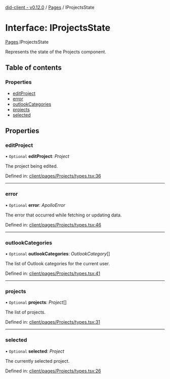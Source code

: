 [did-client - v0.12.0](../README.md) / [Pages](../modules/pages.md) / IProjectsState

# Interface: IProjectsState

[Pages](../modules/pages.md).IProjectsState

Represents the state of the Projects component.

## Table of contents

### Properties

- [editProject](pages.iprojectsstate.md#editproject)
- [error](pages.iprojectsstate.md#error)
- [outlookCategories](pages.iprojectsstate.md#outlookcategories)
- [projects](pages.iprojectsstate.md#projects)
- [selected](pages.iprojectsstate.md#selected)

## Properties

### editProject

• `Optional` **editProject**: *Project*

The project being edited.

Defined in: [client/pages/Projects/types.tsx:36](https://github.com/Puzzlepart/did/blob/dev/client/pages/Projects/types.tsx#L36)

___

### error

• `Optional` **error**: *ApolloError*

The error that occurred while fetching or updating data.

Defined in: [client/pages/Projects/types.tsx:46](https://github.com/Puzzlepart/did/blob/dev/client/pages/Projects/types.tsx#L46)

___

### outlookCategories

• `Optional` **outlookCategories**: *OutlookCategory*[]

The list of Outlook categories for the current user.

Defined in: [client/pages/Projects/types.tsx:41](https://github.com/Puzzlepart/did/blob/dev/client/pages/Projects/types.tsx#L41)

___

### projects

• `Optional` **projects**: *Project*[]

The list of projects.

Defined in: [client/pages/Projects/types.tsx:31](https://github.com/Puzzlepart/did/blob/dev/client/pages/Projects/types.tsx#L31)

___

### selected

• `Optional` **selected**: *Project*

The currently selected project.

Defined in: [client/pages/Projects/types.tsx:26](https://github.com/Puzzlepart/did/blob/dev/client/pages/Projects/types.tsx#L26)
